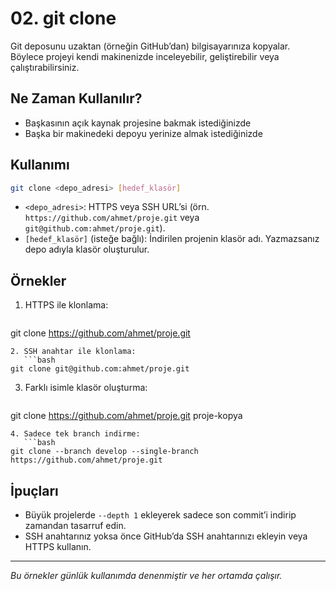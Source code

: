 # 02. git clone

Git deposunu uzaktan (örneğin GitHub’dan) bilgisayarınıza kopyalar. Böylece projeyi kendi makinenizde inceleyebilir, geliştirebilir veya çalıştırabilirsiniz.

## Ne Zaman Kullanılır?
- Başkasının açık kaynak projesine bakmak istediğinizde
- Başka bir makinedeki depoyu yerinize almak istediğinizde

## Kullanımı
```bash
git clone <depo_adresi> [hedef_klasör]
```
- `<depo_adresi>`: HTTPS veya SSH URL’si (örn. `https://github.com/ahmet/proje.git` veya `git@github.com:ahmet/proje.git`).
- `[hedef_klasör]` (isteğe bağlı): İndirilen projenin klasör adı. Yazmazsanız depo adıyla klasör oluşturulur.

## Örnekler
1. HTTPS ile klonlama:
   ```bash
git clone https://github.com/ahmet/proje.git
```
2. SSH anahtar ile klonlama:
   ```bash
git clone git@github.com:ahmet/proje.git
```
3. Farklı isimle klasör oluşturma:
   ```bash
git clone https://github.com/ahmet/proje.git proje-kopya
```
4. Sadece tek branch indirme:
   ```bash
git clone --branch develop --single-branch https://github.com/ahmet/proje.git
```

## İpuçları
- Büyük projelerde `--depth 1` ekleyerek sadece son commit’i indirip zamandan tasarruf edin.
- SSH anahtarınız yoksa önce GitHub’da SSH anahtarınızı ekleyin veya HTTPS kullanın.

---
_Bu örnekler günlük kullanımda denenmiştir ve her ortamda çalışır._
